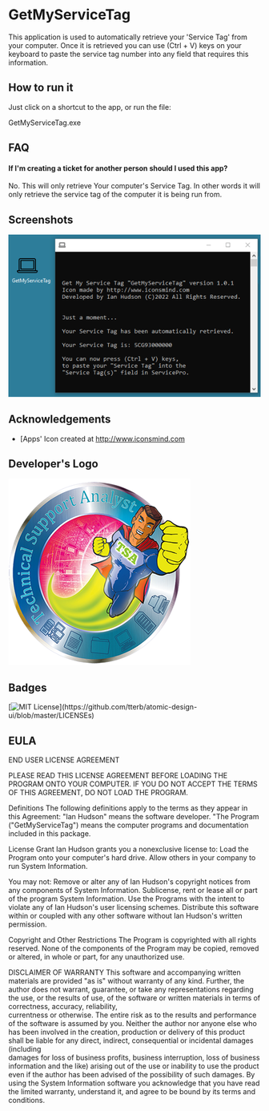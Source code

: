 
# GetMyServiceTag

This application is used to automatically retrieve your 'Service Tag' from your computer.
Once it is retrieved you can use (Ctrl + V) keys on your keyboard to paste the service tag number into any field that requires this information.


## How to run it

Just click on a shortcut to the app, or run the file:

GetMyServiceTag.exe
## FAQ

#### If I'm creating a ticket for another person should I used this app?

No. This will only retrieve Your computer's Service Tag. In other words it will only retrieve the service tag of the computer it is being run from.



## Screenshots

![App Screenshot](https://raw.githubusercontent.com/ihudson709/ihudson709.github.io/master/screenshot.png)


## Acknowledgements

 - [Apps' Icon created at http://www.iconsmind.com
## Developer's Logo
![Logo](https://github.com/ihudson709/ihudson709.github.io/blob/master/logo.png?raw=true)


## Badges

[![MIT License](https://img.shields.io/apm/l/atomic-design-ui.svg?)](https://github.com/tterb/atomic-design-ui/blob/master/LICENSEs)

## EULA

END USER LICENSE AGREEMENT

PLEASE READ THIS LICENSE AGREEMENT BEFORE LOADING THE PROGRAM ONTO YOUR COMPUTER. 
IF YOU DO NOT ACCEPT THE TERMS OF THIS AGREEMENT, DO NOT LOAD THE PROGRAM. 

Definitions
	The following definitions apply to the terms as they appear in this Agreement:
	"Ian Hudson" means the software developer.
	"The Program ("GetMyServiceTag") means the computer programs and documentation included in this package.  
	
License Grant
	Ian Hudson grants you a nonexclusive license to:
	Load the Program onto your computer's hard drive.
	Allow others in your company to run System Information.
	
You may not:
	Remove or alter any of Ian Hudson's copyright notices from any components of System Information.
	Sublicense, rent or lease all or part of the program System Information.
	Use the Programs with the intent to violate any of  Ian Hudson's user licensing schemes. 
	Distribute this software within or coupled with any other software without Ian 	Hudson's written permission.

Copyright and Other Restrictions
	The Program is copyrighted with all rights reserved. None of the components of the Program may be copied, 
    removed or altered, in whole or part, for any unauthorized use.

DISCLAIMER OF WARRANTY
    This software and accompanying written materials are provided "as is" without warranty of any kind. 
    Further, the author does not warrant, guarantee, or take any representations regarding the use, or 
    the results of use, of the 	software or written materials in terms of correctness, accuracy, reliability, 	
    currentness or otherwise. The entire risk as to the results and performance of 	the software is assumed 
    by you. Neither the author nor anyone else who has 	been involved in the creation, production or delivery 
    of this product shall be liable for any direct, indirect, consequential or incidental damages (including 	
    damages for loss of business profits, business interruption, loss of business information and the like) 
    arising out of the use or inability to use the 	product even if the author has been advised of the 
    possibility of such damages. By using the System Information software you acknowledge that 	you have 
    read the limited warranty, understand it, and agree to be bound by its terms and conditions.